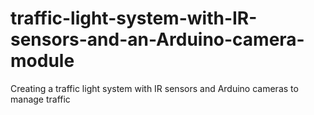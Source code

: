 # traffic-light-system-with-IR-sensors-and-an-Arduino-camera-module
 Creating a traffic light system with IR sensors and Arduino cameras to manage traffic 
